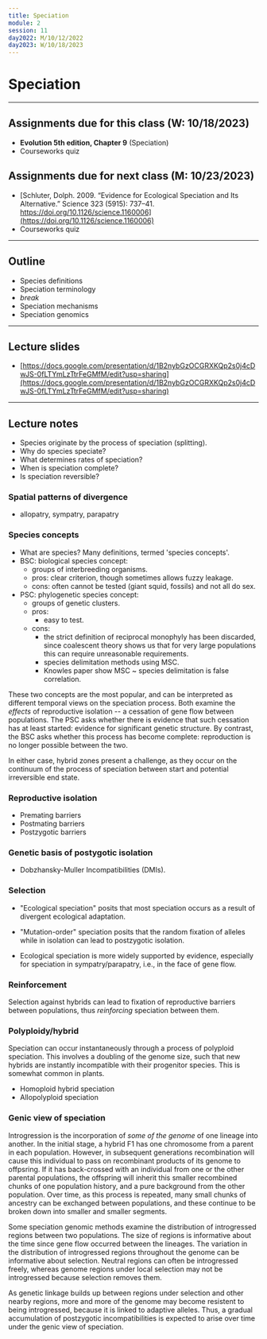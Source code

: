 ```yaml
---
title: Speciation
module: 2
session: 11
day2022: M/10/12/2022
day2023: W/10/18/2023
---
```


# Speciation

----

## Assignments due for this class (W: 10/18/2023)
- **Evolution 5th edition, Chapter 9** (Speciation)
- Courseworks quiz


## Assignments due for next class (M: 10/23/2023)
- [Schluter, Dolph. 2009. “Evidence for Ecological Speciation and Its Alternative.” Science 323 (5915): 737–41. https://doi.org/10.1126/science.1160006](https://doi.org/10.1126/science.1160006)
- Courseworks quiz

----

## Outline
- Species definitions
- Speciation terminology
- *break*
- Speciation mechanisms
- Speciation genomics

--- 

## Lecture slides
- [https://docs.google.com/presentation/d/1B2nybGzOCGRXKQp2s0j4cDwJS-0fLTYmLzTtrFeGMfM/edit?usp=sharing](https://docs.google.com/presentation/d/1B2nybGzOCGRXKQp2s0j4cDwJS-0fLTYmLzTtrFeGMfM/edit?usp=sharing)
<!-- [https://docs.google.com/presentation/d/1kWPSnLXCpdcc6fIoif6au3eNAjbD8V2aq2qU7Ne77X4/edit#slide=id.g2583e46e6d_0_54](https://docs.google.com/presentation/d/1kWPSnLXCpdcc6fIoif6au3eNAjbD8V2aq2qU7Ne77X4/edit#slide=id.g2583e46e6d_0_54) -->

---

## Lecture notes
- Species originate by the process of speciation (splitting).
- Why do species speciate?
- What determines rates of speciation?
- When is speciation complete?
- Is speciation reversible?


### Spatial patterns of divergence
- allopatry, sympatry, parapatry


### Species concepts
- What are species? Many definitions, termed 'species concepts'.
- BSC: biological species concept:
	- groups of interbreeding organisms. 
	- pros: clear criterion, though sometimes allows fuzzy leakage. 
	- cons: often cannot be tested (giant squid, fossils) and not all do sex.
- PSC: phylogenetic species concept:
	- groups of genetic clusters.
	- pros: 
		- easy to test.
	- cons:
		- the strict definition of reciprocal monophyly has been discarded, since coalescent theory shows us that for very large populations this can require unreasonable requirements.
		- species delimitation methods using MSC.
		- Knowles paper show MSC ~ species delimitation is false correlation.

These two concepts are the most popular, and can be interpreted as different
temporal views on the speciation process. Both examine the *effects* of reproductive
isolation -- a cessation of gene flow between populations. The PSC asks whether
there is evidence that such cessation has at least started: evidence for 
significant genetic structure. By contrast, the BSC asks whether this process
has become complete: reproduction is no longer possible between the two.

In either case, hybrid zones present a challenge, as they occur on the 
continuum of the process of speciation between start and potential 
irreversible end state. 



### Reproductive isolation
- Premating barriers
- Postmating barriers
- Postzygotic barriers


### Genetic basis of postygotic isolation
- Dobzhansky-Muller Incompatibilities (DMIs).


### Selection
- "Ecological speciation" posits that most speciation occurs as a result of 
divergent ecological adaptation. 

- "Mutation-order" speciation posits that the random fixation of alleles while
in isolation can lead to postzygotic isolation. 

- Ecological speciation is more widely supported by evidence, especially for 
speciation in sympatry/parapatry, i.e., in the face of gene flow.


### Reinforcement
Selection against hybrids can lead to fixation of reproductive barriers between
populations, thus *reinforcing* speciation between them.


### Polyploidy/hybrid
Speciation can occur instantaneously through a process of polyploid speciation.
This involves a doubling of the genome size, such that new hybrids are instantly
incompatible with their progenitor species. This is somewhat common in plants.

- Homoploid hybrid speciation
- Allopolyploid speciation


### Genic view of speciation
Introgression is the incorporation of *some of the genome* of one lineage 
into another. In the initial stage, a hybrid F1 has one chromosome from a 
parent in each population. However, in subsequent generations recombination 
will cause this individual to pass on recombinant products of its genome 
to offpsring. If it has back-crossed with an individual from one or the other 
parental populations, the offspring will inherit this smaller recombined chunks
of one population history, and a pure background from the other population. 
Over time, as this process is repeated, many small chunks of ancestry can be
exchanged between populations, and these continue to be broken down into smaller
and smaller segments.

Some speciation genomic methods examine the distribution of introgressed regions
between two populations. The size of regions is informative about the time since
gene flow occurred between the lineages. The variation in the distribution of
introgressed regions throughout the genome can be informative about selection.
Neutral regions can often be introgressed freely, whereas genome regions under
local selection may not be introgressed because selection removes them.

As genetic linkage builds up between regions under selection and other nearby
regions, more and more of the genome may become resistent to being introgressed, 
because it is linked to adaptive alleles. Thus, a gradual accumulation of 
postzygotic incompatibilities is expected to arise over time under the genic
view of speciation.


<!-- 

### Final Review

- Neutral Theory:
	- Most variation with and between genomes is neutral.
	- Deleterious variants are removed quickly.
	- Most variants are neutral or 'nearly neutral' (drift is stronger than s).
	- Beneficial variants are rare, and fix rapidly.

- Selectionists
	- There are many examples of adaptive evolution.
	- Many genes show evidence of selection positive selection.
	- Linkage disequilibrium causes most of the genome to be affected by the 
	small proportion of the genome that does experience selection.
	- Positive relationship between recomb and mut shows that regions with 
	low recomb have not bounced back from selection yet.

- Coalescent
	- Evolution creates genealogical patterns of relatedness among gene copies
	within and among populations.
	- The coalescent provides a mathematical approximation to estimate the 
	distribution of genealogies that would be observed given a population
	Ne, or a species tree.
	- Mutations occur 'on genealogies' (in ancestors that leave descendant
	gene copies that are sampled).
	- By studying genealogies we can understand expected genetic diversity, 
	and vice versa. 

 -->
